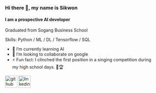 ### Hi there 👋, my name is Sikwon
#### I am a prospective AI developer
Graduated from Sogang Business School

Skills: Python / ML / DL / Tensorflow / SQL

- 🌱 I’m currently learning AI 
- 👯 I’m looking to collaborate on google 
- ⚡ Fun fact: I clinched the first position in a singing competition during my high school days. 🎤🏆  


[<img src='https://cdn.jsdelivr.net/npm/simple-icons@3.0.1/icons/github.svg' alt='github' height='40'>](https://github.com/weadong)  [<img src='https://cdn.jsdelivr.net/npm/simple-icons@3.0.1/icons/linkedin.svg' alt='linkedin' height='40'>](https://www.linkedin.com/in/sikwon-sung-06019625/)  

